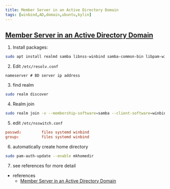 ```yaml
---
title: Member Server in an Active Directory Domain
tags: [winbind,AD,domain,ubuntu,kylin]
---
```


## [Member Server in an Active Directory Domain](https://ubuntu.com/server/docs/samba-active-directory) ##

1. Install packages:
```sh
sudo apt install realmd samba libnss-winbind samba-common-bin libpam-winbind winbind
```

2. Edit `/etc/resolv.conf` 
```
nameserver # BD server ip address
```

3. find realm
```sh
sudo realm discover 
```
4. Realm join
```sh
sudo realm join -v --membership-software=samba --client-software=winbind $DOMAIN REALM
```

5. edit `/etc/nsswitch.conf` 
```conf
passwd:         files systemd winbind
group:          files systemd winbind
```

6. automatically create home directory 
```sh
sudo pam-auth-update --enable mkhomedir
```

7. see references for more detail

* references
  - [Member Server in an Active Directory Domain](https://ubuntu.com/server/docs/samba-active-directory)
